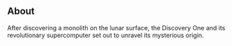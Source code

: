 ## About

After discovering a monolith on the lunar surface, the Discovery One and its revolutionary supercomputer set out to unravel its mysterious origin.